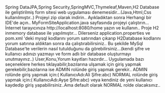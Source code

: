 Spring DataJPA,Spring Security,SpringMVC,Thymeleaf,Maven,H2 Database ile geliştirilmiş form sitesi web  uygulaması denemesidir...(Java,Html,Css kullanılmıştır..)
Projeyi zip olarak indirin..
Ayıkladıktan sonra 
Herhangi bir IDE'de açın..
MyFormSiteApplication.java  sayfasında projeyi çalıştırın...
İnternet tarayıcınıza http://localhost:8080/home yazın ve kullanın..
Proje H2 inmemory database ile yapılmıştır...
Dilerseniz application.properties ve pom.xml 'deki mysql kodlarını yorum satırından çıkarıp H2Database kodlarını yorum satırına aldıktan sonra da  çalıştırabilirsiniz..
Bu şekilde MySql Database'te verilerin nasıl tutulduğunu da görebilirsiniz...(kendi şifre ve kullanıcı adınızı yazmayı ve form adlı bir database oluşturmayı unutmayınız..)
User,Konu,Yorum kayıtları hazırdır...
Uygulamada bazı seçeneklere herkes tıklayabilir,bazılarına ulşamak için giriş yapmak gerekebilir,bazılarına ise ADMIN rolünde giriş yapmak gerekir..
ADMIN rolünde giriş yapmak için:( KullanıcıAdı:Ali  Şifre:abc)
NORMAL rolünde  giriş yapmak için:( KullanıcıAdı:Ayşe Şifre:abc)
veya kendiniz de yeni kullanıcı kaydedip giriş yapabilirsiniz..Ama default olarak NORMAL rolde olacaksınız..
